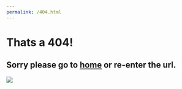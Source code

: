 ```yaml
---
permalink: /404.html
---
```

# Thats a **404**!
## Sorry please go to [home](https://www.theguythatloveshtml.github.io) or re-enter the url.
![](./404-pages.jpg)
